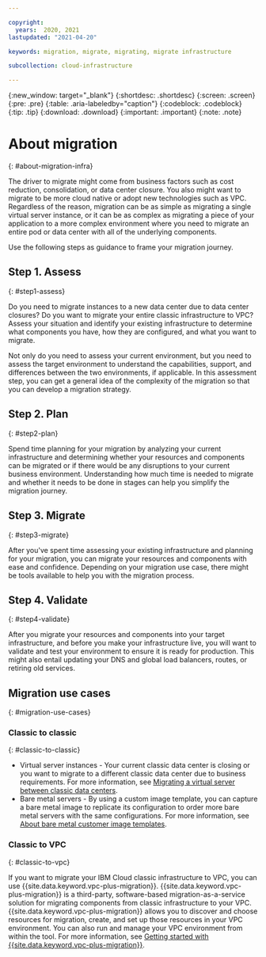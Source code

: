 ```yaml
---

copyright:
  years:  2020, 2021
lastupdated: "2021-04-20"

keywords: migration, migrate, migrating, migrate infrastructure

subcollection: cloud-infrastructure

---
```


{:new_window: target="_blank"}
{:shortdesc: .shortdesc}
{:screen: .screen}
{:pre: .pre}
{:table: .aria-labeledby="caption"}
{:codeblock: .codeblock}
{:tip: .tip}
{:download: .download}
{:important: .important}
{:note: .note}

# About migration
{: #about-migration-infra}

The driver to migrate might come from business factors such as cost reduction, consolidation, or data center closure. You also might want to migrate to be more cloud native or adopt new technologies such as VPC. Regardless of the reason, migration can be as simple as migrating a single virtual server instance, or it can be as complex as migrating a piece of your application to a more complex environment where you need to migrate an entire pod or data center with all of the underlying components. 

Use the following steps as guidance to frame your migration journey. 

## Step 1. Assess
{: #step1-assess}

Do you need to migrate instances to a new data center due to data center closures? Do you want to migrate your entire classic infrastructure to VPC? Assess your situation and identify your existing infrastructure to determine what components you have, how they are configured, and what you want to migrate.

Not only do you need to assess your current environment, but you need to assess the target environment to understand the capabilities, support, and differences between the two environments, if applicable. In this assessment step, you can get a general idea of the complexity of the migration so that you can develop a migration strategy.

## Step 2. Plan
{: #step2-plan}

Spend time planning for your migration by analyzing your current infrastructure and determining whether your resources and components can be migrated or if there would be any disruptions to your current business environment. Understanding how much time is needed to migrate and whether it needs to be done in stages can help you simplify the migration journey.

## Step 3. Migrate
{: #step3-migrate}

After you've spent time assessing your existing infrastructure and planning for your migration, you can migrate your resources and components with ease and confidence. Depending on your migration use case, there might be tools available to help you with the migration process.

## Step 4. Validate
{: #step4-validate}

After you migrate your resources and components into your target infrastructure, and before you make your infrastructure live, you will want to validate and test your environment to ensure it is ready for production. This might also entail updating your DNS and global load balancers, routes, or retiring old services.

## Migration use cases
{: #migration-use-cases}

### Classic to classic 
{: #classic-to-classic}

* Virtual server instances - Your current classic data center is closing or you want to migrate to a different classic data center due to business requirements. For more information, see [Migrating a virtual server between classic data centers](/docs/cloud-infrastructure?topic=virtual-servers-migrating-vsi-new-datacenter).
* Bare metal servers - By using a custom image template, you can capture a bare metal image to replicate its configuration to order more bare metal servers with the same configurations. For more information, see [About bare metal customer image templates](/docs/cloud-infrastructure?topic=bare-metal-getting-started-bm-custom-image-templates).

### Classic to VPC
{: #classic-to-vpc}

If you want to migrate your IBM Cloud classic infrastructure to VPC, you can use {{site.data.keyword.vpc-plus-migration}}. {{site.data.keyword.vpc-plus-migration}} is a third-party, software-based migration-as-a-service solution for migrating components from classic infrastructure to your VPC. {{site.data.keyword.vpc-plus-migration}} allows you to discover and choose resources for migration, create, and set up those resources in your VPC environment. You can also run and manage your VPC environment from within the tool. For more information, see [Getting started with {{site.data.keyword.vpc-plus-migration}}](/docs/cloud-infrastructure?topic=wanclouds-vpc-plus-getting-started-tutorial).

<!--### Gen 1 to Gen 2 
{: #gen1-to-gen2}-->

<!--If you are currently using the VPC (Gen 1) environment, you need to migrate your environment to VPC (Gen 2). The fastest way to do this is to use a vendor that IBM has engaged who will work with you to provide a migration path specific to your infrastructure. Contact your IBM representative for more information.-->

<!--You can also choose to perform this migration with your own resources by following the steps in our docs. If you choose to complete this migration, refer to [Instructions for Migrating from VPC (Gen 1) to VPC (Gen 2)](/docs/cloud-infrastructure?topic=vpc-on-classic-migrating-vpc).-->
